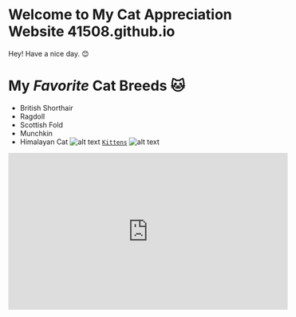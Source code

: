 # Welcome to My Cat Appreciation Website 41508.github.io
Hey! Have a nice day. 😊
# My *Favorite* Cat Breeds 🐱
- British Shorthair
- Ragdoll
- Scottish Fold
- Munchkin
- Himalayan Cat
	![alt text](https://mediaproxy.salon.com/width/1200/height/675/https://media.salon.com/2022/05/cats-party-0516221.jpg)
[`Kittens`](https://tenor.com/search/baby-kitten-gifs)
![alt text](https://www.hallvet.com.au/wp-content/uploads/2018/10/27fe86f3a871f8d77f76fab7bc1f5f89-400x200.jpg)
<iframe width="560" height="315" src="https://www.youtube.com/embed/vGlAgdSjmkE" title="YouTube video player" frameborder="0" allow="accelerometer; autoplay; clipboard-write; encrypted-media; gyroscope; picture-in-picture" allowfullscreen></iframe>
